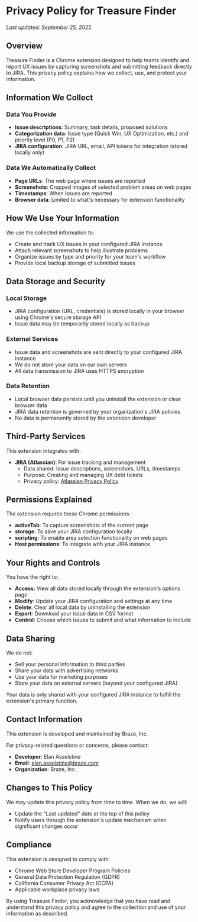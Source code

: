 # Privacy Policy for Treasure Finder

*Last updated: September 25, 2025*

## Overview

Treasure Finder is a Chrome extension designed to help teams identify and report UX issues by capturing screenshots and submitting feedback directly to JIRA. This privacy policy explains how we collect, use, and protect your information.

## Information We Collect

### Data You Provide
- **Issue descriptions**: Summary, task details, proposed solutions
- **Categorization data**: Issue type (Quick Win, UX Optimization, etc.) and priority level (P0, P1, P2)
- **JIRA configuration**: JIRA URL, email, API tokens for integration (stored locally only)

### Data We Automatically Collect
- **Page URLs**: The web page where issues are reported
- **Screenshots**: Cropped images of selected problem areas on web pages
- **Timestamps**: When issues are reported
- **Browser data**: Limited to what's necessary for extension functionality

## How We Use Your Information

We use the collected information to:
- Create and track UX issues in your configured JIRA instance
- Attach relevant screenshots to help illustrate problems
- Organize issues by type and priority for your team's workflow
- Provide local backup storage of submitted issues

## Data Storage and Security

### Local Storage
- JIRA configuration (URL, credentials) is stored locally in your browser using Chrome's secure storage API
- Issue data may be temporarily stored locally as backup

### External Services
- Issue data and screenshots are sent directly to your configured JIRA instance
- We do not store your data on our own servers
- All data transmission to JIRA uses HTTPS encryption

### Data Retention
- Local browser data persists until you uninstall the extension or clear browser data
- JIRA data retention is governed by your organization's JIRA policies
- No data is permanently stored by the extension developer

## Third-Party Services

This extension integrates with:
- **JIRA (Atlassian)**: For issue tracking and management
  - Data shared: Issue descriptions, screenshots, URLs, timestamps
  - Purpose: Creating and managing UX debt tickets
  - Privacy policy: [Atlassian Privacy Policy](https://www.atlassian.com/legal/privacy-policy)

## Permissions Explained

The extension requires these Chrome permissions:
- **activeTab**: To capture screenshots of the current page
- **storage**: To save your JIRA configuration locally
- **scripting**: To enable area selection functionality on web pages
- **Host permissions**: To integrate with your JIRA instance

## Your Rights and Controls

You have the right to:
- **Access**: View all data stored locally through the extension's options page
- **Modify**: Update your JIRA configuration and settings at any time
- **Delete**: Clear all local data by uninstalling the extension
- **Export**: Download your issue data in CSV format
- **Control**: Choose which issues to submit and what information to include

## Data Sharing

We do not:
- Sell your personal information to third parties
- Share your data with advertising networks
- Use your data for marketing purposes
- Store your data on external servers (beyond your configured JIRA)

Your data is only shared with your configured JIRA instance to fulfill the extension's primary function.

## Contact Information

This extension is developed and maintained by Braze, Inc.

For privacy-related questions or concerns, please contact:
- **Developer**: Elan Asselstine
- **Email**: elan.asselstine@braze.com
- **Organization**: Braze, Inc.

## Changes to This Policy

We may update this privacy policy from time to time. When we do, we will:
- Update the "Last updated" date at the top of this policy
- Notify users through the extension's update mechanism when significant changes occur

## Compliance

This extension is designed to comply with:
- Chrome Web Store Developer Program Policies
- General Data Protection Regulation (GDPR)
- California Consumer Privacy Act (CCPA)
- Applicable workplace privacy laws

By using Treasure Finder, you acknowledge that you have read and understand this privacy policy and agree to the collection and use of your information as described.
